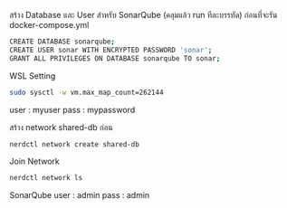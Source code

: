 สร้าง Database และ User สำหรับ SonarQube (คลุมแล้ว run ทีละบรรทัด) ก่อนที่จะรัน docker-compose.yml
```bash
CREATE DATABASE sonarqube;
CREATE USER sonar WITH ENCRYPTED PASSWORD 'sonar';
GRANT ALL PRIVILEGES ON DATABASE sonarqube TO sonar;
```
WSL Setting
```bash
sudo sysctl -w vm.max_map_count=262144
```
user : myuser
pass : mypassword

สร้าง network shared-db ก่อน
```bash
nerdctl network create shared-db
```

Join Network
```bash
nerdctl network ls
```

SonarQube
user : admin
pass : admin
